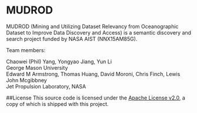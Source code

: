 # MUDROD

MUDROD (Mining and Utilizing Dataset Relevancy from Oceanographic Dataset to Improve Data Discovery and Access) is a semantic discovery and search project funded by NASA AIST (NNX15AM85G).

Team members:

Chaowei (Phil) Yang, Yongyao Jiang, Yun Li<br/>George Mason University<br/>
Edward M Armstrong, Thomas Huang, David Moroni, Chris Finch, Lewis John Mcgibbney<br/>Jet Propulsion Laboratory, NASA

##License
This source code is licensed under the [Apache License v2.0](http://www.apache.org/licenses/LICENSE-2.0), a
copy of which is shipped with this project.

